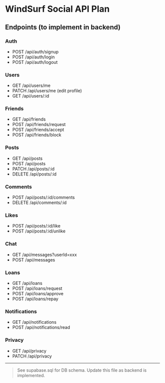 # WindSurf Social API Plan

## Endpoints (to implement in backend)

### Auth
- POST /api/auth/signup
- POST /api/auth/login
- POST /api/auth/logout

### Users
- GET /api/users/me
- PATCH /api/users/me (edit profile)
- GET /api/users/:id

### Friends
- GET /api/friends
- POST /api/friends/request
- POST /api/friends/accept
- POST /api/friends/block

### Posts
- GET /api/posts
- POST /api/posts
- PATCH /api/posts/:id
- DELETE /api/posts/:id

### Comments
- POST /api/posts/:id/comments
- DELETE /api/comments/:id

### Likes
- POST /api/posts/:id/like
- POST /api/posts/:id/unlike

### Chat
- GET /api/messages?userId=xxx
- POST /api/messages

### Loans
- GET /api/loans
- POST /api/loans/request
- POST /api/loans/approve
- POST /api/loans/repay

### Notifications
- GET /api/notifications
- POST /api/notifications/read

### Privacy
- GET /api/privacy
- PATCH /api/privacy

---

> See supabase.sql for DB schema. Update this file as backend is implemented.
